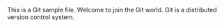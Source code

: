 This is a Git sample file.
Welcome to join the Git world. 
Git is a distributed version control system.
